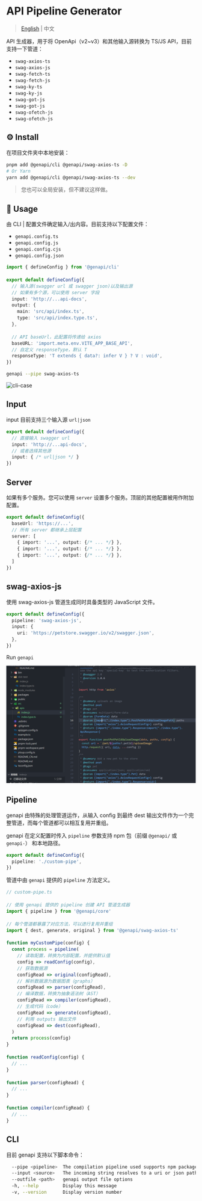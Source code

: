 # API Pipeline Generator

> [English](./README.md) | 中文

API 生成器，用于将 OpenApi（v2~v3）和其他输入源转换为 TS/JS API，目前支持一下管道：

- `swag-axios-ts`
- `swag-axios-js`
- `swag-fetch-ts`
- `swag-fetch-js`
- `swag-ky-ts`
- `swag-ky-js`
- `swag-got-js`
- `swag-got-js`
- `swag-ofetch-js`
- `swag-ofetch-js`

## ⚙️ Install

在项目文件夹中本地安装：

```bash
pnpm add @genapi/cli @genapi/swag-axios-ts -D
# Or Yarn
yarn add @genapi/cli @genapi/swag-axios-ts --dev
```

> 您也可以全局安装，但不建议这样做。

## 📖 Usage

由 CLI | 配置文件确定输入/出内容。目前支持以下配置文件：

- `genapi.config.ts`
- `genapi.config.js`
- `genapi.config.cjs`
- `genapi.config.json`

```ts
import { defineConfig } from '@genapi/cli'

export default defineConfig({
  // 输入源(swagger url 或 swagger json)以及输出源
  // 如果有多个源，可以使用 server 字段
  input: 'http://...api-docs',
  output: {
    main: 'src/api/index.ts',
    type: 'src/api/index.type.ts',
  },

  // API baseUrl，此配置将传递给 axios
  baseURL: 'import.meta.env.VITE_APP_BASE_API',
  // 自定义 responseType，默认 T
  responseType: 'T extends { data?: infer V } ? V : void',
})
```

```sh
genapi --pipe swag-axios-ts
```

![cli-case](public/case.gif)

## Input


input 目前支持三个输入源 `url|json`

```ts
export default defineConfig({
  // 直接输入 swagger url
  input: 'http://...api-docs',
  // 或者选择其他源
  input: { /* url|json */ }
})
```

## Server

如果有多个服务。您可以使用 `server` 设置多个服务。顶层的其他配置被用作附加配置。

```ts
export default defineConfig({
  baseUrl: 'https://...',
  // 所有 server 都继承上层配置
  server: [
    { import: '...', output: {/* ... */} },
    { import: '...', output: {/* ... */} },
    { import: '...', output: {/* ... */} },
  ]
})
```

## swag-axios-js

使用 swag-axios-js 管道生成同时具备类型的 JavaScript 文件。

```ts
export default defineConfig({
  pipeline: 'swag-axios-js',
  input: {
    uri: 'https://petstore.swagger.io/v2/swagger.json',
  },
})
```

Run `genapi`

![swag-axios-js](public/swag-axios-js.png)

## Pipeline

genapi 由特殊的处理管道运作，从输入 config 到最终 dest 输出文件作为一个完整管道，而每个管道都可以相互复用并重组。

genapi 在定义配置时传入 `pipeline` 参数支持 npm 包（前缀 `@genapi/` 或 `genapi-`） 和本地路径。

```ts
export default defineConfig({
  pipeline: './custom-pipe',
})
```

管道中由 `genapi` 提供的 `pipeline` 方法定义。

```ts
// custom-pipe.ts

// 使用 genapi 提供的 pipeline 创建 API 管道生成器
import { pipeline } from '@genapi/core'

// 每个管道都暴露了对应方法，可以进行复用并重组
import { dest, generate, original } from '@genapi/swag-axios-ts'

function myCustomPipe(config) {
  const process = pipeline(
    // 读取配置，转换为内部配置，并提供默认值
    config => readConfig(config),
    // 获取数据源
    configRead => original(configRead),
    // 解析数据源为数据图表（graphs）
    configRead => parser(configRead),
    // 编译数据，转换为抽象语法树（AST）
    configRead => compiler(configRead),
    // 生成代码（code）
    configRead => generate(configRead),
    // 利用 outputs 输出文件
    configRead => dest(configRead),
  )
  return process(config)
}

function readConfig(config) {
  // ...
}

function parser(configRead) {
  // ...
}

function compiler(configRead) {
  // ...
}
```
## CLI

目前 genapi 支持以下脚本命令：

```sh
  --pipe <pipeline>  The compilation pipeline used supports npm package (prefix @genapi/ or genapi-) | local path
  --input <source>   The incoming string resolves to a uri or json path.
  --outfile <path>   genapi output file options
  -h, --help         Display this message
  -v, --version      Display version number
```

